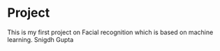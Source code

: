 # Project
This is my first project on Facial recognition which is based on machine learning.
Snigdh Gupta
